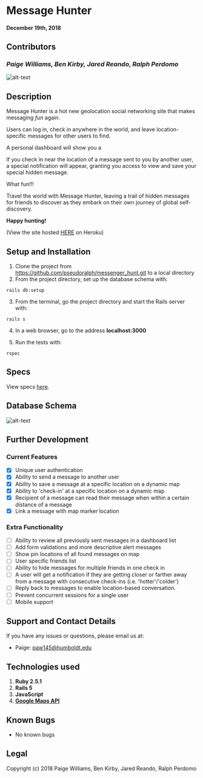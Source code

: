 # Message Hunter

#### December 19th, 2018

## Contributors

### _Paige Williams, Ben Kirby, Jared Reando, Ralph Perdomo_

![alt-text](https://github.com/pseudoralph/messenger_hunt/blob/master/public/Screen%20Shot%202018-12-20%20at%208.09.48%20AM.png)

## Description

Message Hunter is a hot new geolocation social networking site that makes messaging _fun_ again.

Users can log in, check in anywhere in the world, and leave location-specific messages for other users to find.

A personal dashboard will show you a

If you check in near the location of a message sent to you by another user, a special notification will appear, granting you access to view and save your special hidden message.

What fun!!!

Travel the world with Message Hunter, leaving a trail of hidden messages for friends to discover as they embark on their own journey of global self-discovery.

**Happy hunting!**

(View the site hosted [HERE](http://message-hunter.herokuapp.com/) on Heroku)

## Setup and Installation

1. Clone the project from https://github.com/pseudoralph/messenger_hunt.git to a local directory
2. From the project directory, set up the database schema with:
 ```console
rails db:setup
```

3. From the terminal, go the project directory and start the Rails server with:
```console
rails s
```
4. In a web browser, go to the address **localhost:3000**

5. Run the tests with:
```console
rspec
```

## Specs  

View specs [here](https://github.com/pseudoralph/messenger_hunt/tree/master/spec).

## Database Schema

![alt-text](https://github.com/pseudoralph/messenger_hunt/blob/master/public/db_schema.png)

## Further Development

  ### Current Features
  - [x] Unique user authentication
  - [x] Ability to send a message to another user
  - [x] Ability to save a message at a specific location on a dynamic map
  - [x] Ability to 'check-in' at a specific location on a dynamic map
  - [x] Recipient of a message can read their message when within a certain distance of a message
  - [x] Link a message with map marker location

  ### Extra Functionality
  - [ ] Ability to review all previously sent messages in a dashboard list
  - [ ] Add form validations and more descriptive alert messages
  - [ ] Show pin locations of all found messages on map
  - [ ] User specific friends list
  - [ ] Ability to hide messages for multiple friends in one check in
  - [ ] A user will get a notification if they are getting closer or farther away from a message with consecutive check-ins (i.e. 'hotter'/'colder')
  - [ ] Reply back to messages to enable location-based conversation.
  - [ ] Prevent concurrent sessions for a single user
  - [ ] Mobile support

## Support and Contact Details

If you have any issues or questions, please email us at:
  - Paige: paw145@humboldt.edu


## Technologies used

1. **Ruby 2.5.1**
2. **Rails 5**
3. **JavaScript**
4. [**Google Maps API**](https://developers.google.com/maps/documentation/javascript/tutorial)

## Known Bugs
- No known bugs

## Legal

Copyright (c) 2018 Paige Williams, Ben Kirby, Jared Reando, Ralph Perdomo
